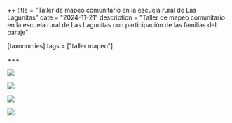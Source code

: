 ++
title = "Taller de mapeo comunitario en la escuela rural de Las Lagunitas"
date = "2024-11-21"
description = "Taller de mapeo comunitario en la escuela rural de Las Lagunitas con participación de las familias del paraje"

[taxonomies]
tags = ["taller mapeo"]

+++

![](https://tierraunidaactiva.github.io/fotos/media/large/2024.11.21_Las_Lagunitas/DSC00743.JPG)

![](https://tierraunidaactiva.github.io/fotos/media/large/2024.11.21_Las_Lagunitas/DSC00749.JPG)

![](https://tierraunidaactiva.github.io/fotos/media/large/2024.11.21_Las_Lagunitas/DSC00750.JPG)

![](https://tierraunidaactiva.github.io/fotos/media/large/2024.11.21_Las_Lagunitas/DSC00756.JPG)
